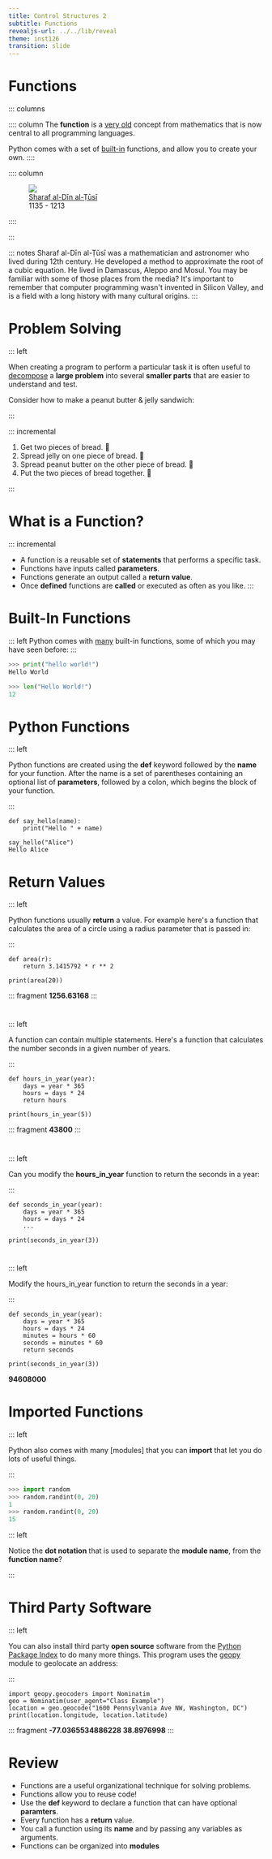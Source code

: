 ```yaml
---
title: Control Structures 2
subtitle: Functions
revealjs-url: ../../lib/reveal
theme: inst126
transition: slide
---
```


# Functions

::: columns

:::: column
The **function** is a [very old] concept from mathematics that is now central to all
programming languages.

Python comes with a set of [built-in] functions, and allow you to create your own.
::::

:::: column

<figure style="width: 50%;">
  <img src="images/sharaf.jpg">
  <figcaption>
    <a href="https://en.wikipedia.org/wiki/Sharaf_al-D%C4%ABn_al-%E1%B9%AC%C5%ABs%C4%AB">Sharaf al-Dīn al-Ṭūsī</a><br>
    1135 - 1213
  </figcaption>
</figure>

::::

:::

[very old]: https://en.wikipedia.org/wiki/History_of_the_function_concept
[built-in]: https://docs.python.org/3/library/functions.html

::: notes
Sharaf al-Dīn al-Ṭūsī was a mathematician and astronomer who lived during 12th
century. He developed a method to approximate the root of a cubic equation.  He lived
in Damascus, Aleppo and Mosul. You may be familiar with some of those places from 
the media? It's important to remember that computer programming wasn't invented 
in Silicon Valley, and is a field with a long history with many cultural origins.
:::

# Problem Solving

::: left

When creating a program to perform a particular task it is often useful to [decompose]
a **large problem** into several **smaller parts** that are easier to understand
and test.

Consider how to make a peanut butter & jelly sandwich:

:::

::: incremental

1. Get two pieces of bread. 🍞
1. Spread jelly on one piece of bread. 🍓
1. Spread peanut butter on the other piece of bread. 🥜
1. Put the two pieces of bread together. 🥪

:::

[decompose]: https://en.wikipedia.org/wiki/Decomposition_(computer_science)

# What is a Function?

::: incremental
* A function is a reusable set of **statements** that performs a specific task.
* Functions have inputs called **parameters**.
* Functions generate an output called a **return value**.
* Once **defined** functions are **called** or executed as often as you like.
:::


# Built-In Functions

::: left
Python comes with [many](https://docs.python.org/3/library/functions.html) built-in
functions, some of which you may have seen before: 
:::

```python
>>> print("hello world!")
Hello World
```

```python
>>> len("Hello World!")
12
```



# Python Functions

::: left

Python functions are created using the **def** keyword followed by the **name**
for your function. After the name is a set of parentheses containing an optional
list of **parameters**, followed by a colon, which begins the block of your function. 

:::

``` {.python .numberLines}
def say_hello(name):
    print("Hello " + name)

say_hello("Alice")
Hello Alice
```

# Return Values

::: left

Python functions usually **return** a value. For example here's a function that
calculates the area of a circle using a radius parameter that is passed
in:

:::

``` {.python .numberLines}
def area(r):
    return 3.1415792 * r ** 2

print(area(20))
```

::: fragment
**1256.63168**
:::

# 

::: left

A function can contain multiple statements. Here's a function that calculates
the number seconds in a given number of years.

:::

``` {.python .numberLines}
def hours_in_year(year):
    days = year * 365
    hours = days * 24
    return hours

print(hours_in_year(5))
```

::: fragment
**43800**
:::

#

::: left

Can you modify the **hours_in_year** function to return the seconds in a year:

:::

``` {.python .numberLines}
def seconds_in_year(year):
    days = year * 365
    hours = days * 24
    ...

print(seconds_in_year(3))
```

#

::: left

Modify the hours_in_year function to return the seconds in a year:

:::

``` {.python .numberLines}
def seconds_in_year(year):
    days = year * 365
    hours = days * 24
    minutes = hours * 60
    seconds = minutes * 60
    return seconds

print(seconds_in_year(3))
```

**94608000**

# Imported Functions

::: left

Python also comes with many [modules] that you can **import** that let you do
lots of useful things.

:::

```python
>>> import random
>>> random.randint(0, 20)
1
>>> random.randint(0, 20)
15
```

::: left

Notice the **dot notation** that is used to separate the **module name**, from
the **function name**?

:::

# Third Party Software

::: left

You can also install third party **open source** software from the
[Python Package Index](https://pypi.python.org) to do many more
things. This program uses the [geopy](https://geopy.readthedocs.io/en/stable/) module to geolocate an address:

:::

``` {.python .numberLines}
import geopy.geocoders import Nominatim
geo = Nominatim(user_agent="Class Example")
location = geo.geocode("1600 Pennsylvania Ave NW, Washington, DC")
print(location.longitude, location.latitude)
```

::: fragment
**-77.0365534886228 38.8976998**
:::


# Review

* Functions are a useful organizational technique for solving problems.
* Functions allow you to reuse code!
* Use the **def** keyword to declare a function that can have optional **paramters**.
* Every function has a **return** value.
* You call a function using its **name** and by passing any variables as arguments.
* Functions can be organized into **modules** 

